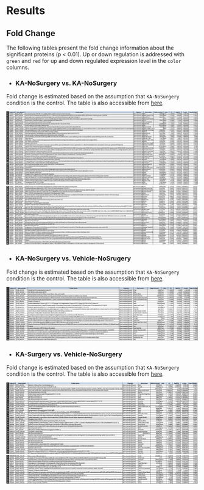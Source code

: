 # Results

 ## Fold Change

The following tables present the fold change information about the significant proteins (p < 0.01). Up or down regulation is addressed with `green` and `red` for up and down regulated expression level in the `color` columns.

* ###  KA-NoSurgery vs. KA-NoSurgery
Fold change is estimated based on the assumption that `KA-NoSurgery` condition is the control. The table is also accessible from [here](FoldChange/KA_NoSurgery.vs.Ka_Surgery.md).

![KA-Surgery-KA-NoSurgery](assets/FC-KA-noSurgery-KA-Surgery.png)
![KA-Surgery-KA-NoSurgery](assets/FC-KA-noSurgery-KA-Surgery.2.png)

* ### KA-NoSurgery vs. Vehicle-NoSrugery

Fold change is estimated based on the assumption that `KA-NoSurgery` condition is the control. The table is also accessible from [here](FoldChange/Ka_NoSurgery.vs.Vehicle_NoSurgery.md).

![KA-NoSurgery-Vehicle-NoSurgery](assets/KA-NoSurgery-Vehicle-NoSurgery.png)

* ### KA-Surgery vs. Vehicle-NoSurgery

Fold change is estimated based on the assumption that `KA-NoSurgery` condition is the control. The table is also accessible from [here](FoldChange/Ka_NoSurgery.vs.Vehicle_NoSurgery.md).

![KA-Surgery-Vehicle-Surgery](assets/KA-Surgery-Vehicle-Surgery.png)
![KA-Surgery-Vehicle-Surgery](assets/KA-Surgery-Vehicle-Surgery.2.png)
